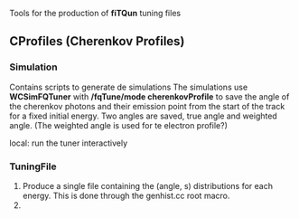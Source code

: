 Tools for the production of **fiTQun** tuning files

## CProfiles (Cherenkov Profiles)

### Simulation

Contains scripts to generate de simulations
The simulations use  **WCSimFQTuner** with **/fqTune/mode cherenkovProfile** to save the angle of the cherenkov photons and their emission point from the start of the track for a fixed initial energy. Two angles are saved, true angle and weighted angle. (The weighted angle is used for te electron profile?)

local: run the tuner interactively

### TuningFile
1) Produce a single file containing the (angle, s) distributions for each energy. This is done through the genhist.cc root macro.
2) 